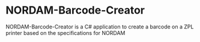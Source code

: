 # NORDAM-Barcode-Creator
NORDAM-Barcode-Creator is a C# application to create a barcode on a ZPL printer based on the specifications for NORDAM

